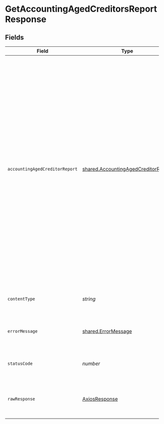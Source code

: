# GetAccountingAgedCreditorsReportResponse


## Fields

| Field                                                                                                                                                                                                                                                                                                                                                                                                                 | Type                                                                                                                                                                                                                                                                                                                                                                                                                  | Required                                                                                                                                                                                                                                                                                                                                                                                                              | Description                                                                                                                                                                                                                                                                                                                                                                                                           | Example                                                                                                                                                                                                                                                                                                                                                                                                               |
| --------------------------------------------------------------------------------------------------------------------------------------------------------------------------------------------------------------------------------------------------------------------------------------------------------------------------------------------------------------------------------------------------------------------- | --------------------------------------------------------------------------------------------------------------------------------------------------------------------------------------------------------------------------------------------------------------------------------------------------------------------------------------------------------------------------------------------------------------------- | --------------------------------------------------------------------------------------------------------------------------------------------------------------------------------------------------------------------------------------------------------------------------------------------------------------------------------------------------------------------------------------------------------------------- | --------------------------------------------------------------------------------------------------------------------------------------------------------------------------------------------------------------------------------------------------------------------------------------------------------------------------------------------------------------------------------------------------------------------- | --------------------------------------------------------------------------------------------------------------------------------------------------------------------------------------------------------------------------------------------------------------------------------------------------------------------------------------------------------------------------------------------------------------------- |
| `accountingAgedCreditorReport`                                                                                                                                                                                                                                                                                                                                                                                        | [shared.AccountingAgedCreditorReport](../../../sdk/models/shared/accountingagedcreditorreport.md)                                                                                                                                                                                                                                                                                                                     | :heavy_minus_sign:                                                                                                                                                                                                                                                                                                                                                                                                    | OK                                                                                                                                                                                                                                                                                                                                                                                                                    | {<br/>"generated": "2022-10-23T00:00:00Z",<br/>"reportDate": "2022-10-23T00:00:00Z",<br/>"data": [<br/>{<br/>"customerId": "f594cefb-7750-4c3a-bab2-b5322026dee9",<br/>"customerName": "John Doe",<br/>"agedCurrencyOutstanding": [<br/>{<br/>"currency": "GBP",<br/>"agedOutstandingAmounts": [<br/>{<br/>"fromDate": "2022-10-01T00:00:00Z",<br/>"toDate": "2022-10-31T00:00:00Z",<br/>"amount": 1547.5,<br/>"details": [<br/>{<br/>"name": "Bills",<br/>"amount": 1547.5<br/>}<br/>]<br/>}<br/>]<br/>}<br/>]<br/>}<br/>]<br/>} |
| `contentType`                                                                                                                                                                                                                                                                                                                                                                                                         | *string*                                                                                                                                                                                                                                                                                                                                                                                                              | :heavy_check_mark:                                                                                                                                                                                                                                                                                                                                                                                                    | HTTP response content type for this operation                                                                                                                                                                                                                                                                                                                                                                         |                                                                                                                                                                                                                                                                                                                                                                                                                       |
| `errorMessage`                                                                                                                                                                                                                                                                                                                                                                                                        | [shared.ErrorMessage](../../../sdk/models/shared/errormessage.md)                                                                                                                                                                                                                                                                                                                                                     | :heavy_minus_sign:                                                                                                                                                                                                                                                                                                                                                                                                    | Your API request was not properly authorized.                                                                                                                                                                                                                                                                                                                                                                         |                                                                                                                                                                                                                                                                                                                                                                                                                       |
| `statusCode`                                                                                                                                                                                                                                                                                                                                                                                                          | *number*                                                                                                                                                                                                                                                                                                                                                                                                              | :heavy_check_mark:                                                                                                                                                                                                                                                                                                                                                                                                    | HTTP response status code for this operation                                                                                                                                                                                                                                                                                                                                                                          |                                                                                                                                                                                                                                                                                                                                                                                                                       |
| `rawResponse`                                                                                                                                                                                                                                                                                                                                                                                                         | [AxiosResponse](https://axios-http.com/docs/res_schema)                                                                                                                                                                                                                                                                                                                                                               | :heavy_check_mark:                                                                                                                                                                                                                                                                                                                                                                                                    | Raw HTTP response; suitable for custom response parsing                                                                                                                                                                                                                                                                                                                                                               |                                                                                                                                                                                                                                                                                                                                                                                                                       |